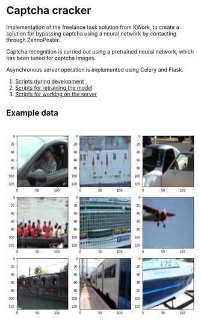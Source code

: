 # Captcha cracker
Implementation of the freelance task solution from KWork, to create a solution for bypassing captcha using a neural network by contacting through ZennoPoster.

Captcha recognition is carried out using a pretrained neural network, which has been tuned for captcha images.

Asynchronous server operation is implemented using Celery and Flask.

1. [Scripts during development](development/)
2. [Scripts for retraining the model](deployment/retraining/)
3. [Scripts for working on the server](deployment/server/)

## Example data
<h1 align="center">
  <img src="assets/example.png">
</h1>
